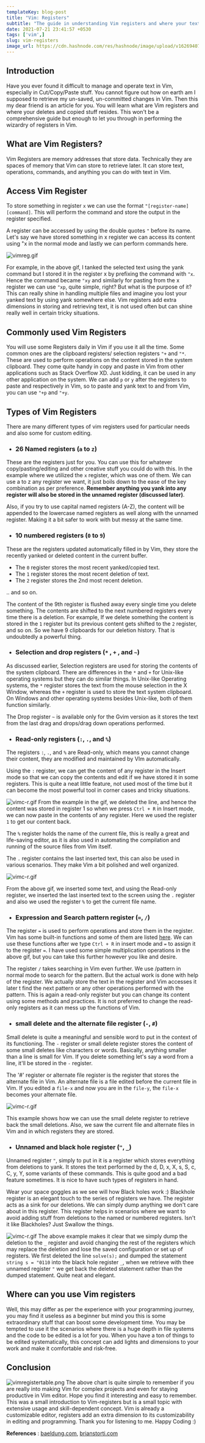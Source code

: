 ```yaml
---
templateKey: blog-post
title: "Vim: Registers"
subtitle: "The guide in understanding Vim registers and where your text gets stored after copying or deleting."
date: 2021-07-21 23:41:57 +0530
tags: ['vim',] 
slug: vim-registers
image_url: https://cdn.hashnode.com/res/hashnode/image/upload/v1626940723316/nFGNljJi0.png?w=1600&h=840&fit=crop&crop=entropy&auto=compress
---
```


## Introduction

Have you ever found it difficult to manage and operate text in Vim, especially in Cut/Copy/Paste stuff. You cannot figure out how on earth am I supposed to retrieve my un-saved, un-committed changes in Vim. Then this my dear friend is an article for you. You will learn what are Vim registers and where your deletes and copied stuff resides. This won't be a comprehensive guide but enough to let you through in performing the wizardry of registers in Vim.

## What are Vim Registers?
Vim Registers are memory addresses that store data. Technically they are spaces of memory that Vim can store to retrieve later. It can store text, operations, commands, and anything you can do with text in Vim. 

## Access Vim Register
To store something in register `x` we can use the format `"[register-name][command]`. This will perform the command and store the output in the register specified.

A register can be accessed by using the double quotes `"` before its name. Let's say we have stored something in x register we can access its content using "x in the normal mode and lastly we can perform commands here.

![vimreg.gif](https://cdn.hashnode.com/res/hashnode/image/upload/v1626940084837/x99b92Wsq.gif)

For example, in the above gif, I tanked the selected text using the yank command but I stored it in the register x by prefixing the command with `"x`. Hence the command became `"xy` and similarly for pasting from the x register we can use `"xp`, quite simple, right? But what is the purpose of it? This can really shine in handling multiple files and imagine you lost your yanked text by using yank somewhere else. Vim registers add extra dimensions in storing and retrieving text, it is not used often but can shine really well in certain tricky situations. 

## Commonly used Vim Registers
You will use some Registers daily in Vim if you use it all the time. Some common ones are the clipboard registers/ selection registers `"+` and `"*`. These are used to perform operations on the content stored in the system clipboard. They come quite handy in copy and paste in Vim from other applications such as Stack Overflow XD. Just kidding, it can be used in any other application on the system. We can add `p` or `y` after the registers to paste and respectively in Vim, so to paste and yank text to and from Vim, you can use `"+p` and `"+y`.

## Types of Vim Registers
There are many different types of vim registers used for particular needs and also some for custom editing. 

- ### 26 Named registers (`a` to `z`)

These are the registers just for you. You can use this for whatever copy/pasting/editing and other creative stuff you could do with this. In the example where we utilized the `x` register, which was one of them. We can use a to z any register we want, it just boils down to the ease of the key combination as per preference. **Remember anything you yank into any register will also be stored in the unnamed register (discussed later)**. 

Also, if you try to use capital named registers (A-Z), the content will be appended to the lowercase named registers as well along with the unnamed register. Making it a bit safer to work with but messy at the same time. 

- ### 10 numbered registers (`0` to `9`)

These are the registers updated automatically filled in by Vim, they store the recently yanked or deleted content in the current buffer. 
- The `0` register stores the most recent yanked/copied text.
- The `1` register stores the most recent deletion of text.
- The `2` register stores the 2nd most recent deletion. 

.. and so on.

The content of the 9th register is flushed away every single time you delete something. The contents are shifted to the next numbered registers every time there is a deletion. For example, If we delete something the content is stored in the `1` register but its previous content gets shifted to the `2` register, and so on. So we have 9 clipboards for our deletion history. That is undoubtedly a powerful thing.

- ### Selection and drop registers (`*` , `+` , and `~`)

As discussed earlier, Selection registers are used for storing the contents of the system clipboard. There are differences in the `*` and `+` for Unix-like operating systems but they can do similar things. In Unix-like Operating systems, the `*` register stores the text from the mouse selection in the X Window, whereas the `+` register is used to store the text system clipboard. On Windows and other operating systems besides Unix-like, both of them function similarly.

The Drop register `~` is available only for the Gvim version as it stores the text from the last drag and drops/drag down operations performed. 

- ### Read-only registers (`:`, `.`, and `%`)

The registers `:`, `.`, and `%` are Read-only, which means you cannot change their content, they are modified and maintained by VIm automatically. 

Using the `:` register, we can get the content of any register in the Insert mode so that we can copy the contents and edit if we have stored it in some registers. This is quite a neat little feature, not used most of the time but it can become the most powerful tool in corner cases and tricky situations. 

![vimc-r.gif](https://cdn.hashnode.com/res/hashnode/image/upload/v1626946965392/KBSZmxOHvi.gif)
From the example in the gif, we deleted the line, and hence the content was stored in register 1 so when we press `Ctrl + R` in Insert mode, we can now paste in the contents of any register. Here we used the register `1` to get our content back. 

The `%` register holds the name of the current file, this is really a great and life-saving editor, as it is also used in automating the compilation and running of the source files from Vim itself. 

The `.` register contains the last inserted text, this can also be used in various scenarios. They make Vim a bit polished and well organized.

![vimc-r.gif](https://cdn.hashnode.com/res/hashnode/image/upload/v1626948017124/dQCky3kfC.gif)

From the above gif, we inserted some text, and using the Read-only register, we inserted the last inserted text to the screen using the `.` register and also we used the register `%` to get the current file name.

- ### Expression and Search pattern register (`=`, `/`)

The register `=` is used to perform operations and store them in the register. Vim has some built-in functions and some of them are listed  [here](https://renenyffenegger.ch/notes/development/vim/script/vimscript/functions/index). We can use these functions after we type `Ctrl + R` in insert mode and `=` to assign it to the register `=`. I have used some simple multiplication operations in the above gif, but you can take this further however you like and desire. 

The register `/` takes searching in Vim even further. We use /pattern in normal mode to search for the pattern. But the actual work is done with help of the register. We actually store the text in the register and Vim accesses it later t find the next pattern or any other operations performed with the pattern. This is again a read-only register but you can change its content using some methods and practices. It is not preferred to change the read-only registers as it can mess up the functions of Vim.
 
- ### small delete and the alternate file register (`-`, `#`)

Small delete is quite a meaningful and sensible word to put in the context of its functioning. The `-` register or small delete register stores the content of some small deletes like characters or words. Basically, anything smaller than a line is small for Vim. If you delete something let's say a word from a line, it'll be stored in the `-` register. 

The '#' register or alternate file register is the register that stores the alternate file in Vim. An alternate file is a file edited before the current file in Vim. If you edited a `file-x` and now you are in the `file-y`, the `file-x` becomes your alternate file. 

![vimc-r.gif](https://cdn.hashnode.com/res/hashnode/image/upload/v1626950574633/P7U01Ssy_.gif)

This example shows how we can use the small delete register to retrieve back the small deletions. Also, we saw the current file and alternate files in Vim and in which registers they are stored.

- ### Unnamed and black hole register (`"`, `_`)

Unnamed register `"`, simply to put in it is a register which stores everything from deletions to yank. It stores the text performed by the d, D, x, X, s, S, c, C, y, Y, some variants of these commands. This is quite good and a bad feature sometimes. It is nice to have such types of registers in hand. 

Wear your space goggles as we see will how Black holes work :) Blackhole register is an elegant touch to the series of registers we have. The register acts as a sink for our deletions. We can simply dump anything we don't care about in this register. This register helps in scenarios where we want to avoid adding stuff from deletions to the named or numbered registers. Isn't it like Blackholes? Just Swallow the things. 

![vimc-r.gif](https://cdn.hashnode.com/res/hashnode/image/upload/v1626951775215/OEanNfA4a.gif)
The above example makes it clear that we simply dump the deletion to the `_` register and avoid changing the rest of the registers which may replace the deletion and lose the saved configuration or set up of registers. We first deleted the line `solve(s);` and dumped the statement `string s = "0110` into the black hole register `_`, when we retrieve with thee unnamed register `"` we get back the deleted statement rather than the dumped statement. Quite neat and elegant.

## Where can you use Vim registers

Well, this may differ as per the experience with your programming journey, you may find it useless as a beginner but mind you this is some extraordinary stuff that can boost some development time. You may be tempted to use it the scenarios where there is a huge depth in file systems and the code to be edited is a lot for you. When you have a ton of things to be edited systematically, this concept can add 
 lights and dimensions to your work and make it comfortable and risk-free. 

## Conclusion

![vimregistertable.png](https://cdn.hashnode.com/res/hashnode/image/upload/v1626953924487/2bPqejVkT.png)
The above chart is quite simple to remember if you are really into making Vim for complex projects and even for staying productive in Vim editor. Hope you find it interesting and easy to remember.
This was a small introduction to Vim-registers but is a small topic with extensive usage and skill-dependent concept. Vim is already a customizable editor, registers add an extra dimension to its customizability in editing and programming. Thank you for listening to me. Happy Coding :)

**References** :
 [baeldung.com](https://www.baeldung.com/linux/vim-registers), [brianstorti.com](https://www.brianstorti.com/vim-registers/)
